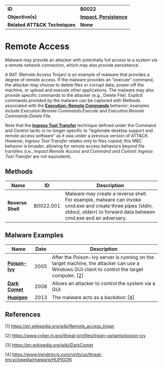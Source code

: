 
<table>
<tr>
<td><b>ID</b></td>
<td><b>B0022</b></td>
</tr>
<tr>
<td><b>Objective(s)</b></td>
<td><b><a href="../impact">Impact</a>, <a href="../persistence">Persistence</a></b></td>
</tr>
<tr>
<td><b>Related ATT&CK Techniques</b></td>
<td><b>None</b></td>
</tr>
</table>


Remote Access
=============
Malware may provide an attacker with potentially full access to a system via a remote network connection, which may also provide persistence.

A RAT (Remote Access Trojan) is an example of malware that provides a degree of remote access. If the malware provides an "execute" command, the attacker may choose to delete files or corrupt data, power-off the machine, or upload and execute other applications. The malware may also provide specific commands to the attacker (e.g., Delete File). Explicit commands provided by the malware can be captured with Methods associated with the [**Execution::Remote Commands**](../execution/remote-commands.md) behavior; examples include *Execution:Remote Commands:Execute* and *Execution:Remote Commands:Delete File*.

Note that the [**Ingress Tool Transfer**](https://attack.mitre.org/techniques/T1105/) technique defined under the Command and Control tactic is no longer specific to "legitimate desktop support and remote access software” as it was under a previous version of ATT&CK. However, *Ingress Tool Transfer* relates only to files copied; this MBC behavior is broader, allowing for remote access behaviors beyond file transfers (i.e., *Impact:Remote Access* and *Command and Control: Ingress Tool Transfer* are not equivalent).

Methods
-------
|Name|ID|Description|
|---|---|---|
|**Reverse Shell**|B0022.001|Malware may create a reverse shell. For example, malware can invoke cmd.exe and create three pipes (stdin, stdout, stderr) to forward data between cmd.exe and an adversary.|

Malware Examples
----------------
|Name|Date|Description|
|---|---|---|
|[**Poison-Ivy**](../xample-malware/poison-ivy.md)|2005|After the Poison-Ivy server is running on the target machine, the attacker can use a Windows GUI client to control the target computer. [[2]](#2)|
|[**Dark Comet**](../xample-malware/dark-comet.md)|2008|Allows an attacker to control the system via a GUI.|
|[**Hupigon**](../xample-malware/hupigon.md)|2013|The malware acts as a backdoor [[4]](#4)|

References
----------
<a name="1">[1]</a> https://en.wikipedia.org/wiki/Remote_access_trojan

<a name="2">[2]</a> https://www.cyber.nj.gov/threat-profiles/trojan-variants/poison-ivy

<a name="3">[3]</a> https://en.wikipedia.org/wiki/DarkComet

<a name="4">[4]</a> https://www.trendmicro.com/vinfo/us/threat-encyclopedia/malware/HUPIGON
